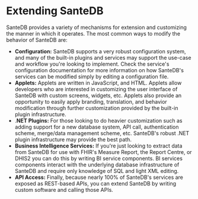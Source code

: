 # Extending SanteDB

SanteDB provides a variety of mechanisms for extension and customizing the manner in which it operates. The most common ways to modify the behavior of SanteDB are:

* **Configuration:** SanteDB supports a very robust configuration system, and many of the built-in plugins and services may support the use-case and workflow you're looking to implement. Check the service's configuration documentation for more information on how SanteDB's services can be modified simply by editing a configuration file.
* **Applets:** Applets are written in JavaScript, and HTML. Applets allow developers who are interested in customizing the user interface of SanteDB with custom screens, widgets, etc. Applets also provide an opportunity to easily apply branding, translation, and behavior modification through further customization provided by the built-in plugin infrastructure.
* .**NET Plugins:** For those looking to do heavier customization such as adding support for a new database system, API call, authentication scheme, merge/data management scheme, etc. SanteDB's robust .NET plugin infrastructure may provide the best path. 
* **Business Intelligence Services:** If you're just looking to extract data from SanteDB for use with FHIR's Measure Report, the Report Centre, or DHIS2 you can do this by writing BI service components. BI services components interact with the underlying database infrastructure of SanteDB and require only knowledge of SQL and light XML editing.
* **API Access:** Finally, because nearly 100% of SanteDB's services are exposed as REST-based APIs, you can extend SanteDB by writing custom software and calling those APIs. 

